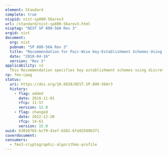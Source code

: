```yaml
---
element: Standard
complete: true
nispid: nist-sp800-56arev3
url: /standard/nist-sp800-56arev3.html
nisptag: "NIST SP 800-56A Rev 3"
orgid: nist
document:
  org: nist
  pubnum: "SP 800-56A Rev 3"
  title: "Recommendation for Pair-Wise Key-Establishment Schemes Using Discrete Logarithm Cryptography"
  date: "2018-04-16"
  version: "Rev 3"
applicability: >2
  This Recommendation specifies key establishment schemes using discrete logarithm cryptography, based on standards developed by the Accredited Standards Committee (ASC) X9, Inc.  ANS X9.42 (Agreement of Symmetric Keys Using Discrete Logarithm Cryptography) and ANS X9.63 (Key Agreement and Key Transport Using Elliptic Curve Cryptography).
rp: fmn-cpwg
status:
  uri: https://doi.org/10.6028/NIST.SP.800-56Ar3
  history: 
    - flag: added
      date: 2018-11-01
      rfcp: 11-57
      version: 12.0
    - flag: changed
      date: 2022-12-20
      rfcp: 14-62
      version: 15.0
uuid: 630167b5-bcf9-41ef-b581-6fa92509b371
coverdocument:
consumers:
  - fmn3-cryptographic-algorithms-profile
---
```

